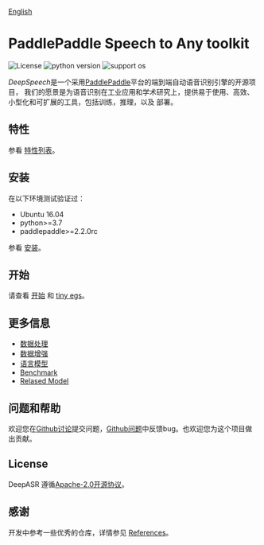 [English](README.md)

# PaddlePaddle Speech to Any toolkit

![License](https://img.shields.io/badge/license-Apache%202-red.svg)
![python version](https://img.shields.io/badge/python-3.7+-orange.svg)
![support os](https://img.shields.io/badge/os-linux-yellow.svg)

*DeepSpeech*是一个采用[PaddlePaddle](https://github.com/PaddlePaddle/Paddle)平台的端到端自动语音识别引擎的开源项目，
我们的愿景是为语音识别在工业应用和学术研究上，提供易于使用、高效、小型化和可扩展的工具，包括训练，推理，以及  部署。

## 特性

 参看 [特性列表](doc/src/feature_list.md)。


## 安装

在以下环境测试验证过：  

* Ubuntu 16.04
* python>=3.7
* paddlepaddle>=2.2.0rc

参看 [安装](doc/src/install.md)。

## 开始

请查看 [开始](doc/src/getting_started.md) 和 [tiny egs](examples/tiny/s0/README.md)。

## 更多信息

* [数据处理](doc/src/data_preparation.md)  
* [数据增强](doc/src/augmentation.md)  
* [语言模型](doc/src/ngram_lm.md)  
* [Benchmark](doc/src/benchmark.md)  
* [Relased Model](doc/src/released_model.md)  

## 问题和帮助

欢迎您在[Github讨论](https://github.com/PaddlePaddle/DeepSpeech/discussions)提交问题，[Github问题](https://github.com/PaddlePaddle/models/issues)中反馈bug。也欢迎您为这个项目做出贡献。

## License

DeepASR 遵循[Apache-2.0开源协议](./LICENSE)。

## 感谢

开发中参考一些优秀的仓库，详情参见 [References](doc/src/reference.md)。
